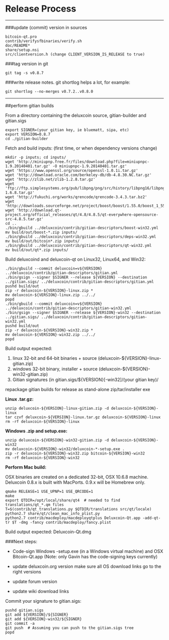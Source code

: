 Release Process
====================

* * *

###update (commit) version in sources


	bitcoin-qt.pro
	contrib/verifysfbinaries/verify.sh
	doc/README*
	share/setup.nsi
	src/clientversion.h (change CLIENT_VERSION_IS_RELEASE to true)

###tag version in git

	git tag -s v0.8.7

###write release notes. git shortlog helps a lot, for example:

	git shortlog --no-merges v0.7.2..v0.8.0

* * *

##perform gitian builds

 From a directory containing the deluxcoin source, gitian-builder and gitian.sigs
  
	export SIGNER=(your gitian key, ie bluematt, sipa, etc)
	export VERSION=0.8.7
	cd ./gitian-builder

 Fetch and build inputs: (first time, or when dependency versions change)

	mkdir -p inputs; cd inputs/
	wget 'http://miniupnp.free.fr/files/download.php?file=miniupnpc-1.9.20140401.tar.gz' -O miniupnpc-1.9.20140401.tar.gz'
	wget 'https://www.openssl.org/source/openssl-1.0.1i.tar.gz'
	wget 'http://download.oracle.com/berkeley-db/db-4.8.30.NC.tar.gz'
	wget 'http://zlib.net/zlib-1.2.8.tar.gz'
	wget 'ftp://ftp.simplesystems.org/pub/libpng/png/src/history/libpng16/libpng-1.6.8.tar.gz'
	wget 'http://fukuchi.org/works/qrencode/qrencode-3.4.3.tar.bz2'
	wget 'http://downloads.sourceforge.net/project/boost/boost/1.55.0/boost_1_55_0.tar.bz2'
	wget 'http://download.qt-project.org/official_releases/qt/4.8/4.8.5/qt-everywhere-opensource-src-4.8.5.tar.gz'
	cd ..
	./bin/gbuild ../deluxcoin/contrib/gitian-descriptors/boost-win32.yml
	mv build/out/boost-*.zip inputs/
	./bin/gbuild ../deluxcoin/contrib/gitian-descriptors/deps-win32.yml
	mv build/out/bitcoin*.zip inputs/
	./bin/gbuild ../deluxcoin/contrib/gitian-descriptors/qt-win32.yml
	mv build/out/qt*.zip inputs/

 Build deluxcoind and deluxcoin-qt on Linux32, Linux64, and Win32:
  
	./bin/gbuild --commit deluxcoin=v${VERSION} ../deluxcoin/contrib/gitian-descriptors/gitian.yml
	./bin/gsign --signer $SIGNER --release ${VERSION} --destination ../gitian.sigs/ ../deluxcoin/contrib/gitian-descriptors/gitian.yml
	pushd build/out
	zip -r deluxcoin-${VERSION}-linux.zip *
	mv deluxcoin-${VERSION}-linux.zip ../../
	popd
	./bin/gbuild --commit deluxcoin=v${VERSION} ../deluxcoin/contrib/gitian-descriptors/gitian-win32.yml
	./bin/gsign --signer $SIGNER --release ${VERSION}-win32 --destination ../gitian.sigs/ ../deluxcoin/contrib/gitian-descriptors/gitian-win32.yml
	pushd build/out
	zip -r deluxcoin-${VERSION}-win32.zip *
	mv deluxcoin-${VERSION}-win32.zip ../../
	popd

  Build output expected:

  1. linux 32-bit and 64-bit binaries + source (deluxcoin-${VERSION}-linux-gitian.zip)
  2. windows 32-bit binary, installer + source (deluxcoin-${VERSION}-win32-gitian.zip)
  3. Gitian signatures (in gitian.sigs/${VERSION}[-win32]/(your gitian key)/

repackage gitian builds for release as stand-alone zip/tar/installer exe

**Linux .tar.gz:**

	unzip deluxcoin-${VERSION}-linux-gitian.zip -d deluxcoin-${VERSION}-linux
	tar czvf deluxcoin-${VERSION}-linux.tar.gz deluxcoin-${VERSION}-linux
	rm -rf deluxcoin-${VERSION}-linux

**Windows .zip and setup.exe:**

	unzip deluxcoin-${VERSION}-win32-gitian.zip -d deluxcoin-${VERSION}-win32
	mv deluxcoin-${VERSION}-win32/deluxcoin-*-setup.exe .
	zip -r deluxcoin-${VERSION}-win32.zip bitcoin-${VERSION}-win32
	rm -rf deluxcoin-${VERSION}-win32

**Perform Mac build:**

  OSX binaries are created on a dedicated 32-bit, OSX 10.6.8 machine.
  Deluxcoin 0.8.x is built with MacPorts.  0.9.x will be Homebrew only.

	qmake RELEASE=1 USE_UPNP=1 USE_QRCODE=1
	make
	export QTDIR=/opt/local/share/qt4  # needed to find translations/qt_*.qm files
	T=$(contrib/qt_translations.py $QTDIR/translations src/qt/locale)
	python2.7 share/qt/clean_mac_info_plist.py
	python2.7 contrib/macdeploy/macdeployqtplus Deluxcoin-Qt.app -add-qt-tr $T -dmg -fancy contrib/macdeploy/fancy.plist

 Build output expected: Deluxcoin-Qt.dmg

###Next steps:

* Code-sign Windows -setup.exe (in a Windows virtual machine) and
  OSX Bitcoin-Qt.app (Note: only Gavin has the code-signing keys currently)

* update deluxcoin.org version
  make sure all OS download links go to the right versions

* update forum version

* update wiki download links

Commit your signature to gitian.sigs:

	pushd gitian.sigs
	git add ${VERSION}/${SIGNER}
	git add ${VERSION}-win32/${SIGNER}
	git commit -a
	git push  # Assuming you can push to the gitian.sigs tree
	popd

